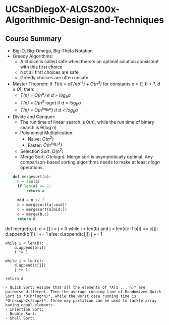 # UCSanDiegoX-ALGS200x-Algorithmic-Design-and-Techniques

## Course Summary
- Big-O, Big-Omega, Big-Theta Notation
- Greedy Algorithms:
  - A choice is called safe when there's an optimal solution consistent with this first choice
  - Not all first choices are safe
  - Greedy choices are often unsafe
- Master Theorem: If *T(n) = aT(nb<sup>-1</sup>) + O(n<sup>d</sup>)* for constants *a > 0, b > 1, d ≥ 0)*, then: 
  - *T(n) = O(n<sup>d</sup>)* if *d > log<sub>b</sub>a*
  - *T(n) = O(n<sup>d</sup>* log*n*) if *d = log<sub>b</sub>a*
  - *T(n) = O(n<sup>log<sub>b</sub>a</sup>)* if *d < log<sub>b</sub>a*  
- Divide and Conquer:
  - The run time of linear search is θ(*n*), while the run time of binary search is θ(log *n*)
  - Polynomial Multiplication:
    - Naive: *O(n<sup>2</sup>)*
    - Faster: *O(n<sup>log<sub>2</sub>3</sup>)*
  - Selection Sort: *O(n<sup>2</sup>)*
  - Merge Sort: *O(n*log*n)*. Merge sort is asymptotically optimal. Any comparison-based sorting algorithms needs to make at least *n*log*n* operations.
  ```python
  def mergesort(a):
    n = len(a)
    if len(a) <= 1:
        return a
    
    mid = n // 2
    b = mergesort(a[:mid])
    c = mergesort(a[mid:])
    d = merge(b,c)
    return d

def merge(b,c):
    d = []
    i = j = 0
    while i < len(b) and j < len(c):
        if b[i] <= c[j]:
            d.append(b[i])
            i += 1
        else:
            d.append(c[j])
            j += 1
    
    while i < len(b):
        d.append(b[i])
        i += 1
    
    while j < len(c):
        d.append(c[j])
        j += 1
    
    return d
  ```
  - Quick Sort: Assume that all the elements of *A[1 ... n]* are pairwise different. Then the average running time of Randomized Quick Sort is *O(n*log*n)*, while the worst case running time is *O(n<sup>2</sup>)*. Three way partition can be used to tackle array having equal elements.
  - Insertion Sort: 
  - Bubble Sort:
  - Shell Sort: 
